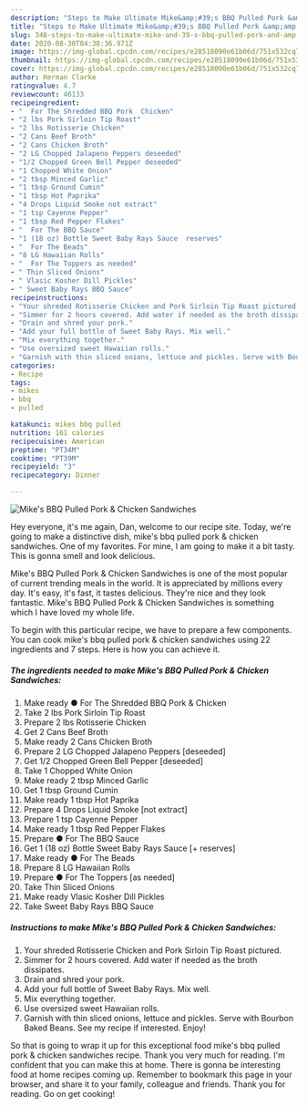 ```yaml
---
description: "Steps to Make Ultimate Mike&amp;#39;s BBQ Pulled Pork &amp;amp; Chicken Sandwiches"
title: "Steps to Make Ultimate Mike&amp;#39;s BBQ Pulled Pork &amp;amp; Chicken Sandwiches"
slug: 348-steps-to-make-ultimate-mike-and-39-s-bbq-pulled-pork-and-amp-chicken-sandwiches
date: 2020-08-30T04:38:36.971Z
image: https://img-global.cpcdn.com/recipes/e28518090e61b06d/751x532cq70/mikes-bbq-pulled-pork-chicken-sandwiches-recipe-main-photo.jpg
thumbnail: https://img-global.cpcdn.com/recipes/e28518090e61b06d/751x532cq70/mikes-bbq-pulled-pork-chicken-sandwiches-recipe-main-photo.jpg
cover: https://img-global.cpcdn.com/recipes/e28518090e61b06d/751x532cq70/mikes-bbq-pulled-pork-chicken-sandwiches-recipe-main-photo.jpg
author: Herman Clarke
ratingvalue: 4.7
reviewcount: 46133
recipeingredient:
- "  For The Shredded BBQ Pork  Chicken"
- "2 lbs Pork Sirloin Tip Roast"
- "2 lbs Rotisserie Chicken"
- "2 Cans Beef Broth"
- "2 Cans Chicken Broth"
- "2 LG Chopped Jalapeno Peppers deseeded"
- "1/2 Chopped Green Bell Pepper deseeded"
- "1 Chopped White Onion"
- "2 tbsp Minced Garlic"
- "1 tbsp Ground Cumin"
- "1 tbsp Hot Paprika"
- "4 Drops Liquid Smoke not extract"
- "1 tsp Cayenne Pepper"
- "1 tbsp Red Pepper Flakes"
- "  For The BBQ Sauce"
- "1 (18 oz) Bottle Sweet Baby Rays Sauce  reserves"
- "  For The Beads"
- "8 LG Hawaiian Rolls"
- "  For The Toppers as needed"
- " Thin Sliced Onions"
- " Vlasic Kosher Dill Pickles"
- " Sweet Baby Rays BBQ Sauce"
recipeinstructions:
- "Your shreded Rotisserie Chicken and Pork Sirloin Tip Roast pictured."
- "Simmer for 2 hours covered. Add water if needed as the broth dissipates."
- "Drain and shred your pork."
- "Add your full bottle of Sweet Baby Rays. Mix well."
- "Mix everything together."
- "Use oversized sweet Hawaiian rolls."
- "Garnish with thin sliced onions, lettuce and pickles. Serve with Bourbon Baked Beans. See my recipe if interested. Enjoy!"
categories:
- Recipe
tags:
- mikes
- bbq
- pulled

katakunci: mikes bbq pulled 
nutrition: 161 calories
recipecuisine: American
preptime: "PT34M"
cooktime: "PT39M"
recipeyield: "3"
recipecategory: Dinner

---
```



![Mike&#39;s BBQ Pulled Pork &amp; Chicken Sandwiches](https://img-global.cpcdn.com/recipes/e28518090e61b06d/751x532cq70/mikes-bbq-pulled-pork-chicken-sandwiches-recipe-main-photo.jpg)

Hey everyone, it's me again, Dan, welcome to our recipe site. Today, we're going to make a distinctive dish, mike&#39;s bbq pulled pork &amp; chicken sandwiches. One of my favorites. For mine, I am going to make it a bit tasty. This is gonna smell and look delicious.

Mike&#39;s BBQ Pulled Pork &amp; Chicken Sandwiches is one of the most popular of current trending meals in the world. It is appreciated by millions every day. It's easy, it's fast, it tastes delicious. They're nice and they look fantastic. Mike&#39;s BBQ Pulled Pork &amp; Chicken Sandwiches is something which I have loved my whole life.




To begin with this particular recipe, we have to prepare a few components. You can cook mike&#39;s bbq pulled pork &amp; chicken sandwiches using 22 ingredients and 7 steps. Here is how you can achieve it.

<!--inarticleads1-->

##### The ingredients needed to make Mike&#39;s BBQ Pulled Pork &amp; Chicken Sandwiches:

1. Make ready  ● For The Shredded BBQ Pork &amp; Chicken
1. Take 2 lbs Pork Sirloin Tip Roast
1. Prepare 2 lbs Rotisserie Chicken
1. Get 2 Cans Beef Broth
1. Make ready 2 Cans Chicken Broth
1. Prepare 2 LG Chopped Jalapeno Peppers [deseeded]
1. Get 1/2 Chopped Green Bell Pepper [deseeded]
1. Take 1 Chopped White Onion
1. Make ready 2 tbsp Minced Garlic
1. Get 1 tbsp Ground Cumin
1. Make ready 1 tbsp Hot Paprika
1. Prepare 4 Drops Liquid Smoke [not extract]
1. Prepare 1 tsp Cayenne Pepper
1. Make ready 1 tbsp Red Pepper Flakes
1. Prepare  ● For The BBQ Sauce
1. Get 1 (18 oz) Bottle Sweet Baby Rays Sauce [+ reserves]
1. Make ready  ● For The Beads
1. Prepare 8 LG Hawaiian Rolls
1. Prepare  ● For The Toppers [as needed]
1. Take  Thin Sliced Onions
1. Make ready  Vlasic Kosher Dill Pickles
1. Take  Sweet Baby Rays BBQ Sauce




<!--inarticleads2-->

##### Instructions to make Mike&#39;s BBQ Pulled Pork &amp; Chicken Sandwiches:

1. Your shreded Rotisserie Chicken and Pork Sirloin Tip Roast pictured.
1. Simmer for 2 hours covered. Add water if needed as the broth dissipates.
1. Drain and shred your pork.
1. Add your full bottle of Sweet Baby Rays. Mix well.
1. Mix everything together.
1. Use oversized sweet Hawaiian rolls.
1. Garnish with thin sliced onions, lettuce and pickles. Serve with Bourbon Baked Beans. See my recipe if interested. Enjoy!




So that is going to wrap it up for this exceptional food mike&#39;s bbq pulled pork &amp; chicken sandwiches recipe. Thank you very much for reading. I'm confident that you can make this at home. There is gonna be interesting food at home recipes coming up. Remember to bookmark this page in your browser, and share it to your family, colleague and friends. Thank you for reading. Go on get cooking!
